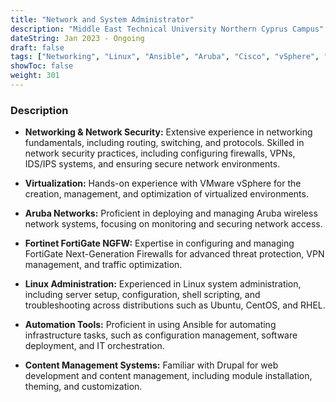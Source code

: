 ```yaml
---
title: "Network and System Administrator"
description: "Middle East Technical University Northern Cyprus Campus"
dateString: Jan 2023 - Ongoing
draft: false
tags: ["Networking", "Linux", "Ansible", "Aruba", "Cisco", "vSphere", "FortiGate", "AWS", "Bash", "Windows Server", "HTML", "Drupal"]
showToc: false
weight: 301
---
```


### Description

- **Networking & Network Security:** Extensive experience in networking fundamentals, including routing, switching, and protocols. Skilled in network security practices, including configuring firewalls, VPNs, IDS/IPS systems, and ensuring secure network environments.
  
- **Virtualization:** Hands-on experience with VMware vSphere for the creation, management, and optimization of virtualized environments.

- **Aruba Networks:** Proficient in deploying and managing Aruba wireless network systems, focusing on monitoring and securing network access.

- **Fortinet FortiGate NGFW:** Expertise in configuring and managing FortiGate Next-Generation Firewalls for advanced threat protection, VPN management, and traffic optimization.

- **Linux Administration:** Experienced in Linux system administration, including server setup, configuration, shell scripting, and troubleshooting across distributions such as Ubuntu, CentOS, and RHEL.

- **Automation Tools:** Proficient in using Ansible for automating infrastructure tasks, such as configuration management, software deployment, and IT orchestration.

- **Content Management Systems:** Familiar with Drupal for web development and content management, including module installation, theming, and customization.
